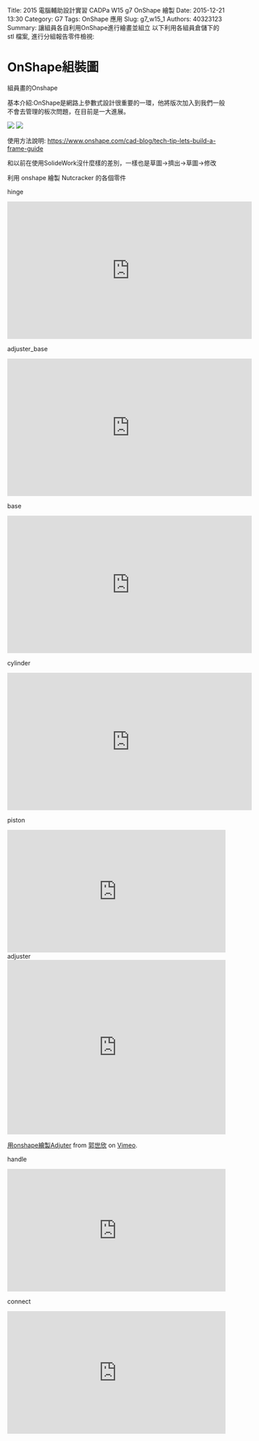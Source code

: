 Title: 2015 電腦輔助設計實習 CADPa W15 g7 OnShape 繪製
Date: 2015-12-21 13:30
Category: G7
Tags: OnShape 應用
Slug: g7_w15_1
Authors: 40323123
Summary: 讓組員各自利用OnShape進行繪畫並組立
以下利用各組員倉儲下的 stl 檔案, 進行分組報告零件檢視:



OnShape組裝圖
============
組員畫的Onshape

基本介紹:OnShape是網路上參數式設計很重要的一環，他將版次加入到我們一般不會去管理的板次問題，在目前是一大進展。

<img src="https://copy.com/Nn6duGlEKuJECHUw">

<img src="https://copy.com/HXKuqaNT4LOFUOzs">


使用方法說明: <https://www.onshape.com/cad-blog/tech-tip-lets-build-a-frame-guide>

和以前在使用SolideWork沒什麼樣的差別，一樣也是草圖→擠出→草圖→修改

利用 onshape 繪製 Nutcracker 的各個零件

hinge

<iframe width="560" height="315" src="https://www.youtube.com/embed/vqm0Rk7wrgI" frameborder="0" allowfullscreen></iframe>

adjuster_base

<iframe width="560" height="315" src="https://www.youtube.com/embed/cmXGum_OLjE" frameborder="0" allowfullscreen></iframe>

base

<iframe width="560" height="315" src="https://www.youtube.com/embed/P9qJBka633M" frameborder="0" allowfullscreen></iframe>

cylinder

<iframe width="560" height="315" src="https://www.youtube.com/embed/NLB5bWwCeQk" frameborder="0" allowfullscreen></iframe>

piston

<iframe src="https://player.vimeo.com/video/150161694" width="500" height="281" frameborder="0" webkitallowfullscreen mozallowfullscreen allowfullscreen></iframe> 
adjuster

<iframe src="https://player.vimeo.com/video/149942356" width="500" height="400" frameborder="0" webkitallowfullscreen mozallowfullscreen allowfullscreen></iframe> <p><a href="https://vimeo.com/149942356">用onshape繪製Adjuter</a> from <a href="https://vimeo.com/user44938638">郭世欣</a> on <a href="https://vimeo.com">Vimeo</a>.</p>

handle

<iframe src="https://player.vimeo.com/video/150401392" width="500" height="281" frameborder="0" webkitallowfullscreen mozallowfullscreen allowfullscreen></iframe>  

connect

<iframe src="https://player.vimeo.com/video/150161647" width="500" height="281" frameborder="0" webkitallowfullscreen mozallowfullscreen allowfullscreen></iframe> 

<br />

